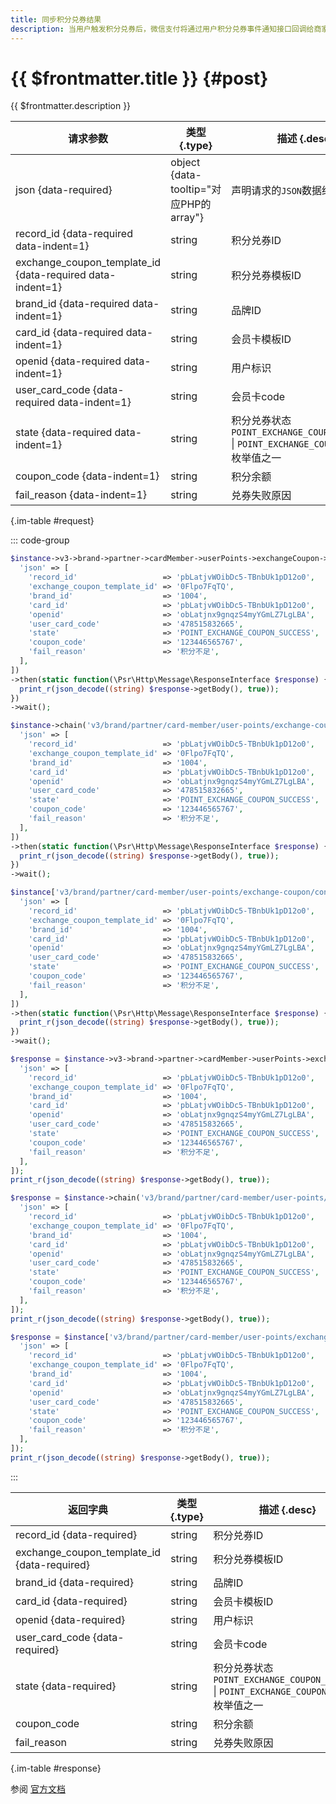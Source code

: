 ```yaml
---
title: 同步积分兑券结果
description: 当用户触发积分兑券后，微信支付将通过用户积分兑券事件通知接口回调给商家。商家处理完成后，必须把积分兑券处理结果同步给微信支付侧。接口限频：按服务商商户号维度 5次/秒
---
```


# {{ $frontmatter.title }} {#post}

{{ $frontmatter.description }}

| 请求参数 | 类型 {.type} | 描述 {.desc}
| --- | --- | ---
| json {data-required} | object {data-tooltip="对应PHP的array"} | 声明请求的`JSON`数据结构
| record_id {data-required data-indent=1} | string | 积分兑券ID
| exchange_coupon_template_id {data-required data-indent=1} | string | 积分兑券模板ID
| brand_id {data-required data-indent=1} | string | 品牌ID
| card_id {data-required data-indent=1} | string | 会员卡模板ID
| openid {data-required data-indent=1} | string | 用户标识
| user_card_code {data-required data-indent=1} | string | 会员卡code
| state {data-required data-indent=1} | string | 积分兑券状态<br/>`POINT_EXCHANGE_COUPON_SUCCESS` \| `POINT_EXCHANGE_COUPON_FAIL` 枚举值之一
| coupon_code {data-indent=1} | string | 积分余额
| fail_reason {data-indent=1} | string | 兑券失败原因

{.im-table #request}

::: code-group

```php [异步纯链式]
$instance->v3->brand->partner->cardMember->userPoints->exchangeCoupon->confirm->postAsync([
  'json' => [
    'record_id'                   => 'pbLatjvWOibDc5-TBnbUk1pD12o0',
    'exchange_coupon_template_id' => '0Flpo7FqTQ',
    'brand_id'                    => '1004',
    'card_id'                     => 'pbLatjvWOibDc5-TBnbUk1pD12o0',
    'openid'                      => 'obLatjnx9gnqzS4myYGmLZ7LgLBA',
    'user_card_code'              => '478515832665',
    'state'                       => 'POINT_EXCHANGE_COUPON_SUCCESS',
    'coupon_code'                 => '123446565767',
    'fail_reason'                 => '积分不足',
  ],
])
->then(static function(\Psr\Http\Message\ResponseInterface $response) {
  print_r(json_decode((string) $response->getBody(), true));
})
->wait();
```

```php [异步声明式]
$instance->chain('v3/brand/partner/card-member/user-points/exchange-coupon/confirm')->postAsync([
  'json' => [
    'record_id'                   => 'pbLatjvWOibDc5-TBnbUk1pD12o0',
    'exchange_coupon_template_id' => '0Flpo7FqTQ',
    'brand_id'                    => '1004',
    'card_id'                     => 'pbLatjvWOibDc5-TBnbUk1pD12o0',
    'openid'                      => 'obLatjnx9gnqzS4myYGmLZ7LgLBA',
    'user_card_code'              => '478515832665',
    'state'                       => 'POINT_EXCHANGE_COUPON_SUCCESS',
    'coupon_code'                 => '123446565767',
    'fail_reason'                 => '积分不足',
  ],
])
->then(static function(\Psr\Http\Message\ResponseInterface $response) {
  print_r(json_decode((string) $response->getBody(), true));
})
->wait();
```

```php [异步属性式]
$instance['v3/brand/partner/card-member/user-points/exchange-coupon/confirm']->postAsync([
  'json' => [
    'record_id'                   => 'pbLatjvWOibDc5-TBnbUk1pD12o0',
    'exchange_coupon_template_id' => '0Flpo7FqTQ',
    'brand_id'                    => '1004',
    'card_id'                     => 'pbLatjvWOibDc5-TBnbUk1pD12o0',
    'openid'                      => 'obLatjnx9gnqzS4myYGmLZ7LgLBA',
    'user_card_code'              => '478515832665',
    'state'                       => 'POINT_EXCHANGE_COUPON_SUCCESS',
    'coupon_code'                 => '123446565767',
    'fail_reason'                 => '积分不足',
  ],
])
->then(static function(\Psr\Http\Message\ResponseInterface $response) {
  print_r(json_decode((string) $response->getBody(), true));
})
->wait();
```

```php [同步纯链式]
$response = $instance->v3->brand->partner->cardMember->userPoints->exchangeCoupon->confirm->post([
  'json' => [
    'record_id'                   => 'pbLatjvWOibDc5-TBnbUk1pD12o0',
    'exchange_coupon_template_id' => '0Flpo7FqTQ',
    'brand_id'                    => '1004',
    'card_id'                     => 'pbLatjvWOibDc5-TBnbUk1pD12o0',
    'openid'                      => 'obLatjnx9gnqzS4myYGmLZ7LgLBA',
    'user_card_code'              => '478515832665',
    'state'                       => 'POINT_EXCHANGE_COUPON_SUCCESS',
    'coupon_code'                 => '123446565767',
    'fail_reason'                 => '积分不足',
  ],
]);
print_r(json_decode((string) $response->getBody(), true));
```

```php [同步声明式]
$response = $instance->chain('v3/brand/partner/card-member/user-points/exchange-coupon/confirm')->post([
  'json' => [
    'record_id'                   => 'pbLatjvWOibDc5-TBnbUk1pD12o0',
    'exchange_coupon_template_id' => '0Flpo7FqTQ',
    'brand_id'                    => '1004',
    'card_id'                     => 'pbLatjvWOibDc5-TBnbUk1pD12o0',
    'openid'                      => 'obLatjnx9gnqzS4myYGmLZ7LgLBA',
    'user_card_code'              => '478515832665',
    'state'                       => 'POINT_EXCHANGE_COUPON_SUCCESS',
    'coupon_code'                 => '123446565767',
    'fail_reason'                 => '积分不足',
  ],
]);
print_r(json_decode((string) $response->getBody(), true));
```

```php [同步属性式]
$response = $instance['v3/brand/partner/card-member/user-points/exchange-coupon/confirm']->post([
  'json' => [
    'record_id'                   => 'pbLatjvWOibDc5-TBnbUk1pD12o0',
    'exchange_coupon_template_id' => '0Flpo7FqTQ',
    'brand_id'                    => '1004',
    'card_id'                     => 'pbLatjvWOibDc5-TBnbUk1pD12o0',
    'openid'                      => 'obLatjnx9gnqzS4myYGmLZ7LgLBA',
    'user_card_code'              => '478515832665',
    'state'                       => 'POINT_EXCHANGE_COUPON_SUCCESS',
    'coupon_code'                 => '123446565767',
    'fail_reason'                 => '积分不足',
  ],
]);
print_r(json_decode((string) $response->getBody(), true));
```

:::

| 返回字典 | 类型 {.type} | 描述 {.desc}
| --- | --- | ---
| record_id {data-required} | string | 积分兑券ID
| exchange_coupon_template_id {data-required} | string | 积分兑券模板ID
| brand_id {data-required} | string | 品牌ID
| card_id {data-required} | string | 会员卡模板ID
| openid {data-required} | string | 用户标识
| user_card_code {data-required} | string | 会员卡code
| state {data-required} | string | 积分兑券状态<br/>`POINT_EXCHANGE_COUPON_SUCCESS` \| `POINT_EXCHANGE_COUPON_FAIL` 枚举值之一
| coupon_code | string | 积分余额
| fail_reason | string | 兑券失败原因

{.im-table #response}

参阅 [官方文档](https://pay.weixin.qq.com/doc/v3/partner/4015897280)
